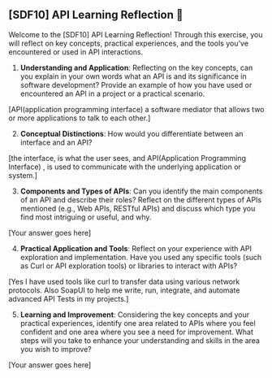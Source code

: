 ## [SDF10] API Learning Reflection 🧠

Welcome to the [SDF10] API Learning Reflection! Through this exercise, you will reflect on key concepts, practical experiences, and the tools you've encountered or used in API interactions.

1. **Understanding and Application**: Reflecting on the key concepts, can you explain in your own words what an API is and its significance in software development? Provide an example of how you have used or encountered an API in a project or a practical scenario.

[API(application programming interface) a software mediator that allows two or more applications to talk to each other.]

2. **Conceptual Distinctions**: How would you differentiate between an interface and an API? 

[the interface, is what the user sees, and API(Application Programming Interface) , is used to communicate with the underlying application or system.]

3. **Components and Types of APIs**: Can you identify the main components of an API and describe their roles? Reflect on the different types of APIs mentioned (e.g., Web APIs, RESTful APIs) and discuss which type you find most intriguing or useful, and why.

[Your answer goes here]

4. **Practical Application and Tools**: Reflect on your experience with API exploration and implementation. Have you used any specific tools (such as Curl or API exploration tools) or libraries to interact with APIs? 

[Yes I have used tools like curl to transfer data using various network protocols. Also SoapUI to help me write, run, integrate, and automate advanced API Tests in my projects.]

5. **Learning and Improvement**: Considering the key concepts and your practical experiences, identify one area related to APIs where you feel confident and one area where you see a need for improvement. What steps will you take to enhance your understanding and skills in the area you wish to improve?

[Your answer goes here]
